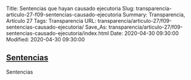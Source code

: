 Title: Sentencias que hayan causado ejecutoria
Slug: transparencia-articulo-27-f09-sentencias-causado-ejecutoria
Summary: Transparencia, Artículo 27
Tags: Transparencia
URL: transparencia/articulo-27/f09-sentencias-causado-ejecutoria/
Save_As: transparencia/articulo-27/f09-sentencias-causado-ejecutoria/index.html
Date: 2020-04-30 09:30:00
Modified: 2020-04-30 09:30:00


## [Sentencias](https://www.pjecz.gob.mx/consultas/sentencias/)


Sentencias 


